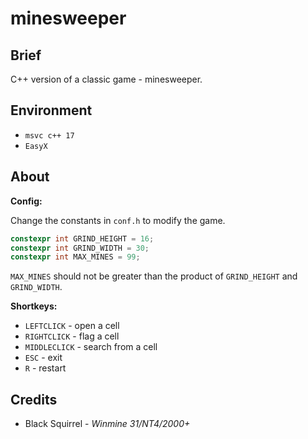 # minesweeper
## Brief
C++ version of a classic game - minesweeper.

## Environment
- `msvc c++ 17`
- `EasyX`

## About
**Config:**

Change the constants in `conf.h` to modify the game.

```cpp
constexpr int GRIND_HEIGHT = 16;
constexpr int GRIND_WIDTH = 30;
constexpr int MAX_MINES = 99;
```

`MAX_MINES` should not be greater than the product of `GRIND_HEIGHT` and `GRIND_WIDTH`.

**Shortkeys:**
- `LEFTCLICK` - open a cell
- `RIGHTCLICK` - flag a cell
- `MIDDLECLICK` - search from a cell
- `ESC` - exit 
- `R` - restart


## Credits
- Black Squirrel - _Winmine 31/NT4/2000+_
